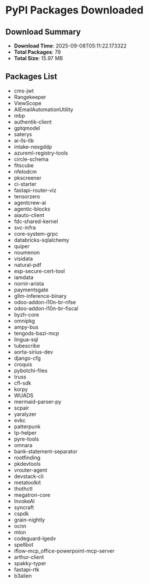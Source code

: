 # PyPI Packages Downloaded

## Download Summary
- **Download Time**: 2025-09-08T05:11:22.173322
- **Total Packages**: 79
- **Total Size**: 15.97 MB

## Packages List
- cms-jwt
- Rangekeeper
- ViewScope
- AIEmailAutomationUtility
- mbp
- authentik-client
- gptqmodel
- saterys
- ai-lls-lib
- intake-nexgddp
- azureml-registry-tools
- circle-schema
- fitscube
- nfelodcm
- pkscreener
- ci-starter
- fastapi-router-viz
- tensorzero
- agentcrew-ai
- agentic-blocks
- aiauto-client
- fdc-shared-kernel
- svc-infra
- core-system-grpc
- databricks-sqlalchemy
- quiper
- noumenon
- visidata
- natural-pdf
- esp-secure-cert-tool
- iamdata
- nornir-arista
- paymentsgate
- gllm-inference-binary
- odoo-addon-l10n-br-nfse
- odoo-addon-l10n-br-fiscal
- byzh-core
- omnipkg
- ampy-bus
- tengods-bazi-mcp
- lingua-sql
- tubescribe
- aorta-sirius-dev
- django-cfg
- croquis
- pybotchi-files
- truss
- cfl-sdk
- korpy
- WUADS
- mermaid-parser-py
- scpair
- yaralyzer
- evkc
- patterpunk
- tp-helper
- pyre-tools
- omnara
- bank-statement-separator
- rootfinding
- pkdevtools
- vrouter-agent
- devstack-cli
- metatoolkit
- thothctl
- megatron-core
- InvokeAI
- syncraft
- cspdk
- grain-nightly
- ocnn
- mlon
- codeguard-lgedv
- spellbot
- iflow-mcp_office-powerpoint-mcp-server
- arthur-client
- spakky-typer
- fastapi-rtk
- b3alien
